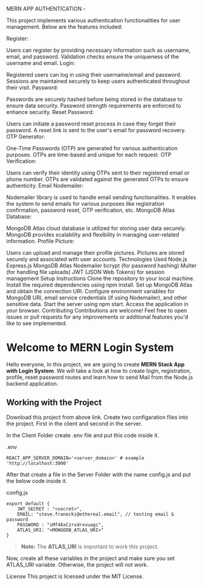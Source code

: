 
MERN APP AUTHENTICATION -

This project implements various authentication functionalities for user management. Below are the features included:

Register:

Users can register by providing necessary information such as username, email, and password. Validation checks ensure the uniqueness of the username and email. Login:

Registered users can log in using their username/email and password. Sessions are maintained securely to keep users authenticated throughout their visit. Password:

Passwords are securely hashed before being stored in the database to ensure data security. Password strength requirements are enforced to enhance security. Reset Password:

Users can initiate a password reset process in case they forget their password. A reset link is sent to the user's email for password recovery. OTP Generator:

One-Time Passwords (OTP) are generated for various authentication purposes. OTPs are time-based and unique for each request. OTP Verification:

Users can verify their identity using OTPs sent to their registered email or phone number. OTPs are validated against the generated OTPs to ensure authenticity. Email Nodemailer:

Nodemailer library is used to handle email sending functionalities. It enables the system to send emails for various purposes like registration confirmation, password reset, OTP verification, etc. MongoDB Atlas Database:

MongoDB Atlas cloud database is utilized for storing user data securely. MongoDB provides scalability and flexibility in managing user-related information. Profile Picture:

Users can upload and manage their profile pictures. Pictures are stored securely and associated with user accounts. Technologies Used Node.js Express.js MongoDB Atlas Nodemailer bcrypt (for password hashing) Multer (for handling file uploads) JWT (JSON Web Tokens) for session management Setup Instructions Clone the repository to your local machine. Install the required dependencies using npm install. Set up MongoDB Atlas and obtain the connection URI. Configure environment variables for MongoDB URI, email service credentials (if using Nodemailer), and other sensitive data. Start the server using npm start. Access the application in your browser. Contributing Contributions are welcome! Feel free to open issues or pull requests for any improvements or additional features you'd like to see implemented.



# Welcome to MERN Login System

Hello everyone, In this project, we are going to create **MERN Stack App with Login System**. 
We will take a look at how to create login, registration, profile, reset password routes and learn
how to send Mail from the Node.js backend application.

## Working with the Project

Download this project from above link. Create two configaration files into the project.
First in the client and second in the server.

In the Client Folder create .env file and put this code inside it.

.env
```
REACT_APP_SERVER_DOMAIN='<server_domain>' # example 'http://localhost:3000'
```


After that create a file in the Server Folder with the name config.js and put the below code inside it.

config.js
```
export default {
    JWT_SECRET : "<secret>",
    EMAIL: "steve.franecki@ethereal.email", // testing email & password
    PASSWORD : "sMf46xCzrvdrxvuagc",
    ATLAS_URI: "<MONGODB_ATLAS_URI>"
}
```

> **Note:** The **ATLAS_URI** is important to work this project.

Now, create all these variables in the project and make sure you set ATLAS_URI variable.
Otherwise, the project will not work.


License This project is licensed under the MIT License.